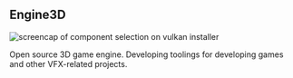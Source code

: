 ## Engine3D
![screencap of component selection on vulkan installer](https://github.com/engine3d-dev/engine3d-dev.github.io/blob/main/assets/logos/engine3dTransparentLogo.png)

Open source 3D game engine. Developing toolings for developing games and other VFX-related projects.

